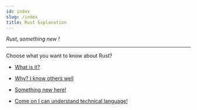 ```yaml
---
id: index
slug: /index
title: Rust Explanation
---
```


*Rust, something new !*

---

Choose what you want to know about Rust?

- [What is it?](rust.md)
- [Why? I know others well](why-rust.md)
- [Something new here!](unsafe.md)

- [Come on I can understand technical language!](https://doc.rust-lang.org/stable/book/)